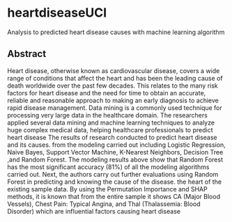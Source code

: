 # heartdiseaseUCI
Analysis to predicted heart disease causes with machine learning algorithm
## Abstract
Heart disease, otherwise known as cardiovascular disease, covers a wide range of conditions that affect the heart and has been the leading cause of death worldwide over the past few decades. This relates to the many risk factors for heart disease and the need for time to obtain an accurate, reliable and reasonable approach to making an early diagnosis to achieve rapid disease management. Data mining is a commonly used technique for processing very large data in the healthcare domain. The researchers applied several data mining and machine learning techniques to analyze huge complex medical data, helping healthcare professionals to predict heart disease 
The results of research conducted to predict heart disease and its causes. from the modeling carried out including Logistic Regression, Naive Bayes, Support Vector Machine, K-Nearest Neighbors, Decision Tree ,and Random Forest. The modeling results above show that Random Forest has the most significant accuracy (81%) of all the modeling algorithms carried out. Next, the authors carry out further evaluations using Random Forest in predicting and knowing the cause of the disease. the heart of the existing sample data. By using the Permutation Importance and SHAP methods, it is known that from the entire sample it shows CA (Major Blood Vessels), Chest Pain: Typical Angina, and Thal (Thalassemia: Blood Disorder) which are influential factors causing heart disease

